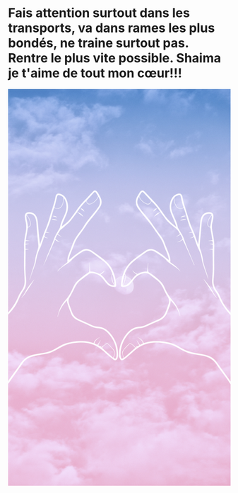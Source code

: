 # Fais attention surtout dans les transports, va dans rames les plus bondés, ne traine surtout pas. Rentre le plus vite possible. Shaima je t'aime de tout mon cœur!!!
![image](https://github.com/AbdelTheGoat/PHOTO/blob/main/Design%20sans%20titre.png?raw=true)
